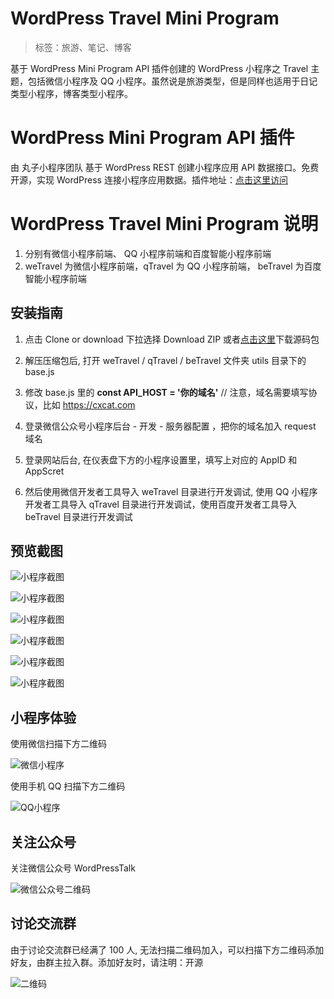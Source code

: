 # WordPress Travel Mini Program

> 标签：旅游、笔记、博客

基于 WordPress Mini Program API 插件创建的 WordPress 小程序之 Travel 主题，包括微信小程序及 QQ 小程序。虽然说是旅游类型，但是同样也适用于日记类型小程序，博客类型小程序。

# WordPress Mini Program API 插件

由 丸子小程序团队 基于 WordPress REST 创建小程序应用 API 数据接口。免费开源，实现 WordPress 连接小程序应用数据。插件地址：[点击这里访问](https://github.com/dchijack/wp-mini-program)

# WordPress Travel Mini Program 说明

1. 分别有微信小程序前端、 QQ 小程序前端和百度智能小程序前端
2. weTravel 为微信小程序前端，qTravel 为 QQ 小程序前端， beTravel 为百度智能小程序前端

## 安装指南

1. 点击 Clone or download 下拉选择 Download ZIP 或者[点击这里](https://github.com/dchijack/Travel-Mini-Program/releases)下载源码包

2. 解压压缩包后, 打开 weTravel / qTravel / beTravel 文件夹 utils 目录下的 base.js

3. 修改 base.js 里的 **const API_HOST = '你的域名'**  // 注意，域名需要填写协议，比如 https://cxcat.com

4. 登录微信公众号小程序后台 - 开发 - 服务器配置 ，把你的域名加入 request 域名

5. 登录网站后台, 在仪表盘下方的小程序设置里，填写上对应的 AppID 和 AppScret

6. 然后使用微信开发者工具导入 weTravel 目录进行开发调试, 使用 QQ 小程序开发者工具导入 qTravel 目录进行开发调试，使用百度开发者工具导入 beTravel 目录进行开发调试

## 预览截图

![小程序截图](https://github.com/dchijack/Travel-Mini-Program/blob/master/screenshot/20190722154321.jpg)

![小程序截图](https://github.com/dchijack/Travel-Mini-Program/blob/master/screenshot/20190722154328.jpg)

![小程序截图](https://github.com/dchijack/Travel-Mini-Program/blob/master/screenshot/20190722154336.jpg)

![小程序截图](https://github.com/dchijack/Travel-Mini-Program/blob/master/screenshot/20190722154402.jpg)

![小程序截图](https://github.com/dchijack/Travel-Mini-Program/blob/master/screenshot/20190722154355.jpg)

![小程序截图](https://github.com/dchijack/Travel-Mini-Program/blob/master/screenshot/20190722154348.jpg)

## 小程序体验

使用微信扫描下方二维码

![微信小程序](https://github.com/dchijack/Travel-Mini-Program/blob/master/screenshot/wechat-mini-program.jpeg)

使用手机 QQ 扫描下方二维码

![QQ小程序](https://github.com/dchijack/Travel-Mini-Program/blob/master/screenshot/qq-mini-program.jpeg)

## 关注公众号

关注微信公众号 WordPressTalk

![微信公众号二维码](https://github.com/dchijack/WP-REST-API/blob/master/qrcode.jpg)

## 讨论交流群

由于讨论交流群已经满了 100 人, 无法扫描二维码加入，可以扫描下方二维码添加好友，由群主拉入群。添加好友时，请注明：开源

![二维码](https://github.com/dchijack/Travel-Mini-Program/blob/master/screenshot/20190723104521.jpg)